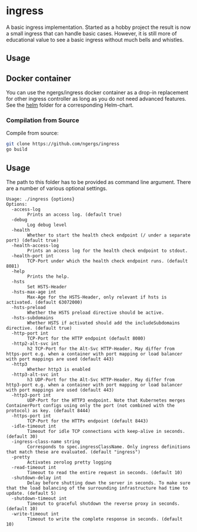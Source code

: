 # ingress

A basic ingress implementation. Started as a hobby project the result is now a small ingress that can
handle basic cases. However, it is still more of educational value to see a basic ingress without much bells and whistles.

## Usage

## Docker container
You can use the ngergs/ingress docker container as a drop-in replacement for other ingress controller
as long as you do not need advanced features. See the [helm](./helm) folder for a corresponding Helm-chart.

### Compilation from Source
Compile from source:
```bash
git clone https://github.com/ngergs/ingress
go build
```

## Usage
The path to this folder has to be provided as command line argument. There are a number of various optional settings.
```
Usage: ./ingress {options}
Options:
  -access-log
        Prints an access log. (default true)
  -debug
        Log debug level
  -health
        Whether to start the health check endpoint (/ under a separate port) (default true)
  -health-access-log
        Prints an access log for the health check endpoint to stdout.
  -health-port int
        TCP-Port under which the health check endpoint runs. (default 8081)
  -help
        Prints the help.
  -hsts
        Set HSTS-Header
  -hsts-max-age int
        Max-Age for the HSTS-Header, only relevant if hsts is activated. (default 63072000)
  -hsts-preload
        Whether the HSTS preload directive should be active.
  -hsts-subdomains
        Whether HSTS if activated should add the includeSubdomains directive. (default true)
  -http-port int
        TCP-Port for the HTTP endpoint (default 8080)
  -http2-alt-svc int
        h2 TCP-Port for the Alt-Svc HTTP-Header. May differ from https-port e.g. when a container with port mapping or load balancer with port mappings are used (default 443)
  -http3
        Whether http3 is enabled
  -http3-alt-svc int
        h3 UDP-Port for the Alt-Svc HTTP-Header. May differ from http3-port e.g. when a container with port mapping or load balancer with port mappings are used (default 443)
  -http3-port int
        UDP-Port for the HTTP3 endpoint. Note that Kubernetes merges ContainerPort configs using only the port (not combined with the protocol) as key. (default 8444)
  -https-port int
        TCP-Port for the HTTPs endpoint (default 8443)
  -idle-timeout int
        Timeout for idle TCP connections with keep-alive in seconds. (default 30)
  -ingress-class-name string
        Corresponds to spec.ingressClassName. Only ingress definitions that match these are evaluated. (default "ingress")
  -pretty
        Activates zerolog pretty logging
  -read-timeout int
        Timeout to read the entire request in seconds. (default 10)
  -shutdown-delay int
        Delay before shutting down the server in seconds. To make sure that the load balancing of the surrounding infrastructure had time to update. (default 5)
  -shutdown-timeout int
        Timeout to graceful shutdown the reverse proxy in seconds. (default 10)
  -write-timeout int
        Timeout to write the complete response in seconds. (default 10)
```
